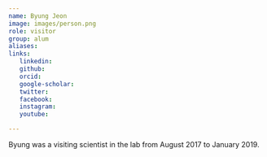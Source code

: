 ```yaml
---
name: Byung Jeon
image: images/person.png
role: visitor
group: alum
aliases:
links:
   linkedin: 
   github:
   orcid: 
   google-scholar:
   twitter:
   facebook:
   instagram: 
   youtube:

---
```


Byung was a visiting scientist in the lab from August 2017 to January 2019.